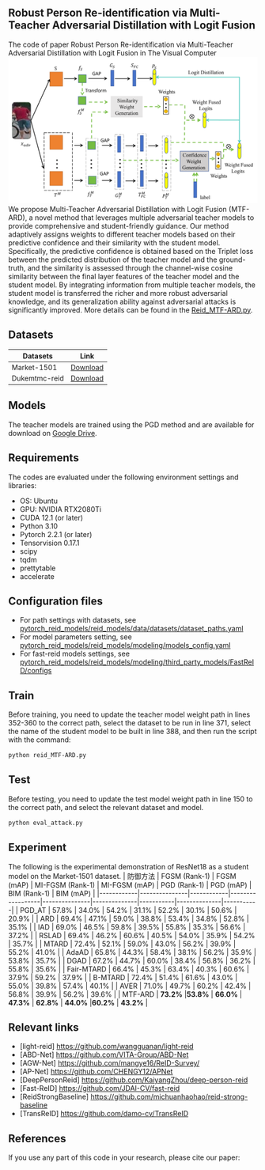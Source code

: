 ## Robust Person Re-identification via Multi-Teacher Adversarial Distillation with Logit Fusion
The code of paper  Robust Person Re-identification via Multi-Teacher Adversarial Distillation with Logit Fusion in The Visual Computer
![MTF-ARD Method](https://github.com/yinghualuo614/MTF-ARD/blob/master/reid_attack/MTF-ARD-method.png)
We propose  Multi-Teacher Adversarial Distillation with Logit Fusion (MTF-ARD), a novel method that leverages multiple adversarial teacher models to provide comprehensive and student-friendly guidance. Our method adaptively assigns weights to different teacher models based on their predictive confidence and their similarity with the student model. Specifically, the predictive confidence is obtained based on the Triplet loss between the predicted distribution of the teacher model and the ground-truth, and the similarity is assessed through the channel-wise cosine similarity between the final layer features of the teacher model and the student model. By integrating information from multiple teacher models, the student model is transferred the richer and more robust adversarial knowledge, and its generalization ability against adversarial attacks is significantly improved. More details can be found in the [Reid_MTF-ARD.py](https://github.com/yinghualuo614/MTF-ARD/blob/master/reid_MTF-ARD.py).
## Datasets
| Datasets       | Link                                                                                   |
|----------------|----------------------------------------------------------------------------------------|
| Market-1501    | [Download](https://drive.google.com/file/d/0B8-rUzbwVRk0c054eEozWG9COHM/view?resourcekey=0-8nyl7K9_x37HlQm34MmrYQ) |
| Dukemtmc-reid  | [Download](https://drive.google.com/file/d/1jjE85dRCMOgRtvJ5RQV9-Afs-2_5dY3O/view)      |

## Models
The teacher models are trained using the PGD method and are available for download on [Google Drive](https://drive.google.com/file/d/1AveC0s5LuWQVb5zGsMo78IWg64g6hZ9q/view?usp=sharing).

## Requirements
The codes are evaluated under the following environment settings and libraries:
- OS: Ubuntu
- GPU: NVIDIA RTX2080Ti
- CUDA 12.1 (or later)
- Python 3.10
- Pytorch 2.2.1 (or later)
- Tensorvision 0.17.1
- scipy
- tqdm
- prettytable
- accelerate

## Configuration files

- For path settings with datasets, see [pytorch_reid_models/reid_models/data/datasets/dataset_paths.yaml](reid_models/data/datasets/dataset_paths.yaml)
- For model parameters setting, see [pytorch_reid_models/reid_models/modeling/models_config.yaml](reid_models/modeling/models_config.yaml)
- For fast-reid models settings, see [pytorch_reid_models/reid_models/modeling/third_party_models/FastReID/configs](reid_models/modeling/third_party_models/FastReID/configs)
  

## Train
Before training, you need to update the teacher model weight path in lines 352-360 to the correct path, select the dataset to be run in line 371, select the name of the student model to be built in line 388, and then run the script with the command:

```bash
python reid_MTF-ARD.py
```

## Test
Before testing, you need to update the test model weight path in line 150 to the correct path, and select the relevant dataset and model.

```bash
python eval_attack.py
```

## Experiment
The following is the experimental demonstration of ResNet18 as a student model on the Market-1501 dataset.
| 防御方法   |  FGSM (Rank-1) | FGSM (mAP) | MI-FGSM (Rank-1) | MI-FGSM (mAP) | PGD (Rank-1) | PGD (mAP) | BIM (Rank-1) | BIM (mAP) |
|------------|---------------|------------|------------------|---------------|--------------|-----------|--------------|-----------|
| PGD_AT     | 57.8%     | 34.0%     | 54.2%     | 31.1%     | 52.2%     | 30.1%     | 50.6%     | 20.9%      |
| ARD        | 69.4%     | 47.1%     | 59.0%     | 38.8%     | 53.4%     | 34.8%     | 52.8%     | 35.1%      |
| IAD        | 69.0%     | 46.5%     | 59.8%     | 39.5%     | 55.8%     | 35.3%     | 56.6%     | 37.2%      |
| RSLAD      | 69.4%     | 46.2%     | 60.6%     | 40.5%     | 54.0%     | 35.9%     | 54.2%     | 35.7%      |
| MTARD      | 72.4%     | 52.1%     | 59.0%     | 43.0%     | 56.2%     | 39.9%     | 55.2%     | 41.0%      |
| AdaAD      | 65.8%     | 44.3%     | 58.4%     | 38.1%     | 56.2%     | 35.9%     | 53.8%     | 35.7%      |
| DGAD       | 67.2%     | 44.7%     | 60.0%     | 38.4%     | 56.8%     | 36.2%     | 55.8%     | 35.6%      |
| Fair-MTARD | 66.4%     | 45.3%     | 63.4%     | 40.3%     | 60.6%     | 37.9%     | 59.2%     | 37.9%      |
| B-MTARD    | 72.4%     | 51.4%     | 61.6%     | 43.0%     | 55.0%     | 39.8%     | 57.4%     | 40.1%      |
| AVER       | 71.0%     | 49.7%     | 60.2%     | 42.4%     | 56.8%     | 39.9%     | 56.2%     | 39.6%      |
| MTF-ARD    | **73.2%** | ​**53.8%** | ​**66.0%** | ​**47.3%** | ​**62.8%** | ​**44.0%** | ​**60.2%** | ​**43.2%**  |

## Relevant links

- [light-reid] https://github.com/wangguanan/light-reid
- [ABD-Net] https://github.com/VITA-Group/ABD-Net
- [AGW-Net] https://github.com/mangye16/ReID-Survey/
- [AP-Net] https://github.com/CHENGY12/APNet
- [DeepPersonReid] https://github.com/KaiyangZhou/deep-person-reid
- [Fast-ReID] https://github.com/JDAI-CV/fast-reid
- [ReidStrongBaseline] https://github.com/michuanhaohao/reid-strong-baseline
- [TransReID] https://github.com/damo-cv/TransReID

## References

If you use any part of this code in your research, please cite our paper:
